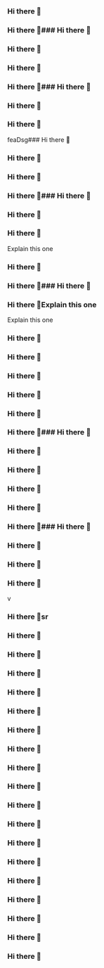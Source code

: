 ### Hi there 👋

### Hi there 👋### Hi there 👋

### Hi there 👋

### Hi there 👋

### Hi there 👋### Hi there 👋

### Hi there 👋
### Hi there 👋


feaDsg### Hi there 👋
### Hi there 👋
### Hi there 👋


### Hi there 👋### Hi there 👋
### Hi there 👋

### Hi there 👋

Explain this one
### Hi there 👋


### Hi there 👋### Hi there 👋
### Hi there 👋Explain this one

Explain this one
### Hi there 👋

### Hi there 👋
### Hi there 👋

### Hi there 👋



### Hi there 👋
### Hi there 👋### Hi there 👋






### Hi there 👋
### Hi there 👋


### Hi there 👋

### Hi there 👋


### Hi there 👋### Hi there 👋

### Hi there 👋

### Hi there 👋


### Hi there 👋
v
### Hi there 👋sr
### Hi there 👋

### Hi there 👋

### Hi there 👋

### Hi there 👋

### Hi there 👋
### Hi there 👋
### Hi there 👋


### Hi there 👋
### Hi there 👋

### Hi there 👋

### Hi there 👋

### Hi there 👋



### Hi there 👋

### Hi there 👋

### Hi there 👋

### Hi there 👋

### Hi there 👋

### Hi there 👋

